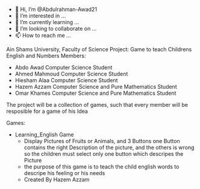- 👋 Hi, I’m @Abdulrahman-Awad21
- 👀 I’m interested in ...
- 🌱 I’m currently learning ...
- 💞️ I’m looking to collaborate on ...
- 📫 How to reach me ...

<!---
Abdulrahman-Awad21/Abdulrahman-Awad21 is a ✨ special ✨ repository because its `README.md` (this file) appears on your GitHub profile.
You can click the Preview link to take a look at your changes.
--->
Ain Shams University, Faculty of Science
Project: Game to teach Childrens English and Numbers
Members:
  - Abdo Awad     Computer Science Student
  - Ahmed Mahmoud Computer Science Student
  - Hiesham Alaa  Computer Science Student
  - Hazem Azzam   Computer Science and Pure Mathematics Student
  - Omar Khames   Computer Science and Pure Mathematics Student

The project will be a collection of games, such that every member will be resposible for a game of his Idea

Games:
  - Learning_English Game
    + Display Pictures of Fruits or Animals, and 3 Buttons one Button contains the right Description of the picture, and the others is wrong
      so the children must select only one button which descripes the Picture
    + the purpose of this game is to teach the child english words to descripe his feeling or his needs
    + Created By Hazem Azzam
